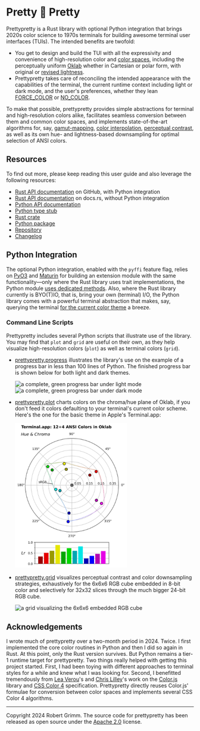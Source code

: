 # Pretty 🌸 Pretty

Prettypretty is a Rust library with optional Python integration that brings
2020s color science to 1970s terminals for building awesome terminal user
interfaces (TUIs). The intended benefits are twofold:

  * You get to design and build the TUI with all the expressivity and
    convenience of high-resolution color and [color
    spaces](https://lab.ardov.me/spaces-3d), including the perceptually uniform
    [Oklab](https://bottosson.github.io/posts/oklab/) whether in Cartesian or
    polar form, with original or [revised
    lightness](https://bottosson.github.io/posts/colorpicker/#intermission---a-new-lightness-estimate-for-oklab).
  * Prettypretty takes care of reconciling the intended appearance with the
    capabilities of the terminal, the current runtime context including light or
    dark mode, and the user's preferences, whether they lean
    [FORCE_COLOR](https://force-color.org) or [NO_COLOR](https://no-color.org).

To make that possible, prettypretty provides simple abstractions for terminal
and high-resolution colors alike, facilitates seamless conversion between them
and common color spaces, and implements state-of-the-art algorithms for, say,
[gamut-mapping](https://www.w3.org/TR/css-color-4/#gamut-mapping), [color
interpolation](https://www.w3.org/TR/css-color-4/#interpolation), [perceptual
contrast](https://github.com/Myndex/apca-w3), as well as its own hue- and
lightness-based downsampling for optimal selection of ANSI colors.


## Resources

To find out more, please keep reading this user guide and also leverage the
following resources:

  * [Rust API documentation](https://apparebit.github.io/prettypretty/prettypretty/)
    on GitHub, with Python integration
  * [Rust API documentation](https://docs.rs/prettypretty/latest/prettypretty/)
    on docs.rs, without Python integration
  * [Python API documentation](https://apparebit.github.io/prettypretty/python/)
  * [Python type stub](https://github.com/apparebit/prettypretty/blob/main/prettypretty/color/__init__.pyi)
  * [Rust crate](https://crates.io/crates/prettypretty)
  * [Python package](https://pypi.org/project/prettypretty/)
  * [Repository](https://github.com/apparebit/prettypretty)
  * [Changelog](https://github.com/apparebit/prettypretty/blob/main/CHANGELOG.md)


## Python Integration

The optional Python integration, enabled with the `pyffi` feature flag, relies
on [PyO3](https://pyo3.rs/v0.22.0/) and [Maturin](https://www.maturin.rs) for
building an extension module with the same functionality—only where the Rust
library uses trait implementations, the Python module [uses dedicated
methods](https://github.com/apparebit/prettypretty/blob/main/prettypretty/color/__init__.pyi).
Also, where the Rust library currently is BYO(T)IO, that is, bring your own
(terminal) I/O, the Python library comes with a powerful terminal abstraction
that makes, say, querying the terminal [for the current color
theme](https://github.com/apparebit/prettypretty/blob/32993d95fba3b24a5cb88103884bd37e6a30f290/prettypretty/terminal.py#L1039)
a breeze.


### Command Line Scripts

Prettypretty includes several Python scripts that illustrate use of the library.
You may find that `plot` and `grid` are useful on their own, as they help
visualize high-resolution colors (`plot`) as well as terminal colors (`grid`).

  * [prettypretty.progress](https://github.com/apparebit/prettypretty/blob/main/prettypretty/progress.py)
    illustrates the library's use on the example of a progress bar in less than
    100 lines of Python. The finished progress bar is shown below for both light
    and dark themes.

    <img src="https://raw.githubusercontent.com/apparebit/prettypretty/main/docs/figures/progress-bar-light.png"
         alt="a complete, green progress bar under light mode" width=293>
    <img src="https://raw.githubusercontent.com/apparebit/prettypretty/main/docs/figures/progress-bar-dark.png"
         alt="a complete, green progress bar under dark mode" width=298>

  * [prettypretty.plot](https://github.com/apparebit/prettypretty/blob/main/prettypretty/plot.py)
    charts colors on the chroma/hue plane of Oklab, if you don't feed it colors
    defaulting to your terminal's current color scheme. Here's the one for the
    basic theme in Apple's Terminal.app:

    <img src="https://raw.githubusercontent.com/apparebit/prettypretty/main/docs/figures/terminal.app-basic.svg"
         alt="colors from the basic theme for Apple's Terminal.app in Oklch" width=300px>

  * [prettypretty.grid](https://github.com/apparebit/prettypretty/blob/main/prettypretty/grid.py)
    visualizes perceptual contrast and color downsampling strategies,
    exhaustively for the 6x6x6 RGB cube embedded in 8-bit color and selectively
    for 32x32 slices through the much bigger 24-bit RGB cube.

    <img src="https://raw.githubusercontent.com/apparebit/prettypretty/main/docs/figures/rgb6-background.png"
         alt="a grid visualizing the 6x6x6 embedded RGB cube" width=300px>


## Acknowledgements

I wrote much of prettypretty over a two-month period in 2024. Twice. I first
implemented the core color routines in Python and then I did so again in Rust.
At this point, only the Rust version survives. But Python remains a tier-1
runtime target for prettypretty. Two things really helped with getting this
project started. First, I had been toying with different approaches to terminal
styles for a while and knew what I was looking for. Second, I benefitted
tremendously from [Lea Verou](http://lea.verou.me/)'s and [Chris
Lilley](https://svgees.us/)'s work on the [Color.js](https://colorjs.io) library
and [CSS Color 4](https://www.w3.org/TR/css-color-4/) specification.
Prettypretty directly reuses Color.js' formulae for conversion between color
spaces and implements several CSS Color 4 algorithms.

---

Copyright 2024 Robert Grimm. The source code for prettypretty has been released
as open source under the [Apache
2.0](https://github.com/apparebit/prettypretty/blob/main/LICENSE) license.
